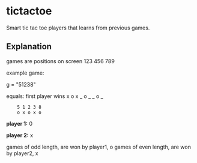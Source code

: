 tictactoe
=========

Smart tic tac toe players that learns from previous games.


Explanation
--------


games are positions on screen
123
456
789

example game:

g = "51238"

equals: first player wins
        x o x
        _ o _
        _ o _

        5 1 2 3 8 
        o x o x o

**player 1:** 0

**player 2:** x

games of odd length, are won by player1, o
games of even length, are won by player2, x
